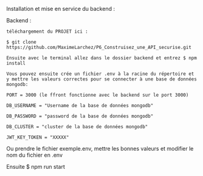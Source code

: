Installation et mise en service du backend :

Backend :

    téléchargement du PROJET ici :

    $ git clone https://github.com/MaximeLarchez/P6_Construisez_une_API_securise.git

    Ensuite avec le terminal allez dans le dossier backend et entrez $ npm install

    Vous pouvez ensuite crée un fichier .env à la racine du répertoire et y mettre les valeurs correctes pour se connecter à une base de données mongodb:

    PORT = 3000 (le ffront fonctionne avec le backend sur le port 3000)

    DB_USERNAME = "Username de la base de données mongodb"

    DB_PASSWORD = "password de la base de données mongodb"

    DB_CLUSTER = "cluster de la base de données mongodb"

    JWT_KEY_TOKEN = "XXXXX"

Ou prendre le fichier exemple.env, mettre les bonnes valeurs et modifier le nom du fichier en .env 

Ensuite $ npm run start